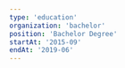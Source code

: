 ```yaml
---
type: 'education'
organization: 'bachelor'
position: 'Bachelor Degree'
startAt: '2015-09'
endAt: '2019-06'
---
```

